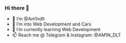 ### Hi there 👋
- 👋 I’m @Am1ndlt
- 👀 I’m into Web Development and Cars
- 🌱 I’m currently learning Web Development
- 📫 Reach me @ Telegram & Instagram: @AM1N_DLT
